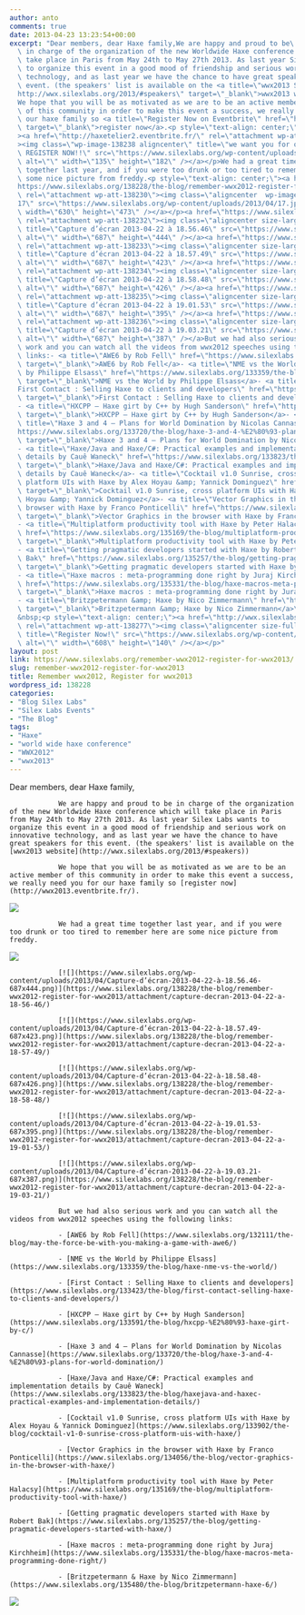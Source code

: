 ```yaml
---
author: anto
comments: true
date: 2013-04-23 13:23:54+00:00
excerpt: "Dear members, dear Haxe family,We are happy and proud to be\
  \ in charge of the organization of the new Worldwide Haxe conference which will\
  \ take place in Paris from May 24th to May 27th 2013. As last year Silex Labs wants\
  \ to organize this event in a good mood of friendship and serious work on innovative\
  \ technology, and as last year we have the chance to have great speakers for this\
  \ event. (the speakers' list is available on the <a title=\"wwx2013 Speakers\" href=\"\
  http://wwx.silexlabs.org/2013/#speakers\" target=\"_blank\">wwx2013 website</a>)\
  We hope that you will be as motivated as we are to be an active member\
  \ of this community in order to make this event a success, we really need you for\
  \ our haxe family so <a title=\"Register Now on Eventbrite\" href=\"http://wwx2013.eventbrite.fr/\"\
  \ target=\"_blank\">register now</a>.<p style=\"text-align: center;\"\
  ><a href=\"http://haxetelier2.eventbrite.fr/\" rel=\"attachment wp-att-138238\"\
  ><img class=\"wp-image-138238 aligncenter\" title=\"we want you for our Haxe family:\
  \ REGISTER NOW!!\" src=\"https://www.silexlabs.org/wp-content/uploads/2013/04/we_want_you-haxe.png\"\
  \ alt=\"\" width=\"135\" height=\"182\" /></a></p>We had a great time\
  \ together last year, and if you were too drunk or too tired to remember here are\
  \ some nice picture from freddy.<p style=\"text-align: center;\"><a href=\"\
  https://www.silexlabs.org/138228/the-blog/remember-wwx2012-register-for-wwx2013/attachment/17/\"\
  \ rel=\"attachment wp-att-138230\"><img class=\"aligncenter  wp-image-138230\" title=\"\
  17\" src=\"https://www.silexlabs.org/wp-content/uploads/2013/04/17.jpg\" alt=\"\"\
  \ width=\"630\" height=\"473\" /></a></p><a href=\"https://www.silexlabs.org/138228/the-blog/remember-wwx2012-register-for-wwx2013/attachment/capture-decran-2013-04-22-a-18-56-46/\"\
  \ rel=\"attachment wp-att-138232\"><img class=\"aligncenter size-large wp-image-138232\"\
  \ title=\"Capture d’écran 2013-04-22 à 18.56.46\" src=\"https://www.silexlabs.org/wp-content/uploads/2013/04/Capture-d’écran-2013-04-22-à-18.56.46-687x444.png\"\
  \ alt=\"\" width=\"687\" height=\"444\" /></a><a href=\"https://www.silexlabs.org/138228/the-blog/remember-wwx2012-register-for-wwx2013/attachment/capture-decran-2013-04-22-a-18-57-49/\"\
  \ rel=\"attachment wp-att-138233\"><img class=\"aligncenter size-large wp-image-138233\"\
  \ title=\"Capture d’écran 2013-04-22 à 18.57.49\" src=\"https://www.silexlabs.org/wp-content/uploads/2013/04/Capture-d’écran-2013-04-22-à-18.57.49-687x423.png\"\
  \ alt=\"\" width=\"687\" height=\"423\" /></a><a href=\"https://www.silexlabs.org/138228/the-blog/remember-wwx2012-register-for-wwx2013/attachment/capture-decran-2013-04-22-a-18-58-48/\"\
  \ rel=\"attachment wp-att-138234\"><img class=\"aligncenter size-large wp-image-138234\"\
  \ title=\"Capture d’écran 2013-04-22 à 18.58.48\" src=\"https://www.silexlabs.org/wp-content/uploads/2013/04/Capture-d’écran-2013-04-22-à-18.58.48-687x426.png\"\
  \ alt=\"\" width=\"687\" height=\"426\" /></a><a href=\"https://www.silexlabs.org/138228/the-blog/remember-wwx2012-register-for-wwx2013/attachment/capture-decran-2013-04-22-a-19-01-53/\"\
  \ rel=\"attachment wp-att-138235\"><img class=\"aligncenter size-large wp-image-138235\"\
  \ title=\"Capture d’écran 2013-04-22 à 19.01.53\" src=\"https://www.silexlabs.org/wp-content/uploads/2013/04/Capture-d’écran-2013-04-22-à-19.01.53-687x395.png\"\
  \ alt=\"\" width=\"687\" height=\"395\" /></a><a href=\"https://www.silexlabs.org/138228/the-blog/remember-wwx2012-register-for-wwx2013/attachment/capture-decran-2013-04-22-a-19-03-21/\"\
  \ rel=\"attachment wp-att-138236\"><img class=\"aligncenter size-large wp-image-138236\"\
  \ title=\"Capture d’écran 2013-04-22 à 19.03.21\" src=\"https://www.silexlabs.org/wp-content/uploads/2013/04/Capture-d’écran-2013-04-22-à-19.03.21-687x387.png\"\
  \ alt=\"\" width=\"687\" height=\"387\" /></a>But we had also serious\
  \ work and you can watch all the videos from wwx2012 speeches using the following\
  \ links:- <a title=\"AWE6 by Rob Fell\" href=\"https://www.silexlabs.org/132111/the-blog/may-the-force-be-with-you-making-a-game-with-awe6/\"\
  \ target=\"_blank\">AWE6 by Rob Fell</a>- <a title=\"NME vs the World\
  \ by Philippe Elsass\" href=\"https://www.silexlabs.org/133359/the-blog/haxe-nme-vs-the-world/\"\
  \ target=\"_blank\">NME vs the World by Philippe Elsass</a>- <a title=\"\
  First Contact : Selling Haxe to clients and developers\" href=\"https://www.silexlabs.org/133423/the-blog/first-contact-selling-haxe-to-clients-and-developers/\"\
  \ target=\"_blank\">First Contact : Selling Haxe to clients and developers</a>\
  - <a title=\"HXCPP – Haxe girt by C++ by Hugh Sanderson\" href=\"https://www.silexlabs.org/133591/the-blog/hxcpp-%E2%80%93-haxe-girt-by-c/\"\
  \ target=\"_blank\">HXCPP – Haxe girt by C++ by Hugh Sanderson</a>- <a\
  \ title=\"Haxe 3 and 4 – Plans for World Domination by Nicolas Cannasse\" href=\"\
  https://www.silexlabs.org/133720/the-blog/haxe-3-and-4-%E2%80%93-plans-for-world-domination/\"\
  \ target=\"_blank\">Haxe 3 and 4 – Plans for World Domination by Nicolas Cannasse</a>\
  - <a title=\"Haxe/Java and Haxe/C#: Practical examples and implementation\
  \ details by Cauê Waneck\" href=\"https://www.silexlabs.org/133823/the-blog/haxejava-and-haxec-practical-examples-and-implementation-details/\"\
  \ target=\"_blank\">Haxe/Java and Haxe/C#: Practical examples and implementation\
  \ details by Cauê Waneck</a>- <a title=\"Cocktail v1.0 Sunrise, cross\
  \ platform UIs with Haxe by Alex Hoyau &amp; Yannick Dominguez\" href=\"https://www.silexlabs.org/133902/the-blog/cocktail-v1-0-sunrise-cross-platform-uis-with-haxe/\"\
  \ target=\"_blank\">Cocktail v1.0 Sunrise, cross platform UIs with Haxe by Alex\
  \ Hoyau &amp; Yannick Dominguez</a>- <a title=\"Vector Graphics in the\
  \ browser with Haxe by Franco Ponticelli\" href=\"https://www.silexlabs.org/134056/the-blog/vector-graphics-in-the-browser-with-haxe/\"\
  \ target=\"_blank\">Vector Graphics in the browser with Haxe by Franco Ponticelli</a>\
  - <a title=\"Multiplatform productivity tool with Haxe by Peter Halacsy\"\
  \ href=\"https://www.silexlabs.org/135169/the-blog/multiplatform-productivity-tool-with-haxe/\"\
  \ target=\"_blank\">Multiplatform productivity tool with Haxe by Peter Halacsy</a>\
  - <a title=\"Getting pragmatic developers started with Haxe by Robert\
  \ Bak\" href=\"https://www.silexlabs.org/135257/the-blog/getting-pragmatic-developers-started-with-haxe/\"\
  \ target=\"_blank\">Getting pragmatic developers started with Haxe by Robert Bak</a>\
  - <a title=\"Haxe macros : meta-programming done right by Juraj Kirchheim\"\
  \ href=\"https://www.silexlabs.org/135331/the-blog/haxe-macros-meta-programming-done-right/\"\
  \ target=\"_blank\">Haxe macros : meta-programming done right by Juraj Kirchheim</a>\
  - <a title=\"Britzpetermann &amp; Haxe by Nico Zimmermann\" href=\"https://www.silexlabs.org/135480/the-blog/britzpetermann-haxe-6/\"\
  \ target=\"_blank\">Britzpetermann &amp; Haxe by Nico Zimmermann</a>\
  &nbsp;<p style=\"text-align: center;\"><a href=\"http://wwx.silexlabs.org/2013/\"\
  \ rel=\"attachment wp-att-138277\"><img class=\"aligncenter size-full wp-image-138277\"\
  \ title=\"Register Now!\" src=\"https://www.silexlabs.org/wp-content/uploads/2013/04/coming-soon1.png\"\
  \ alt=\"\" width=\"608\" height=\"140\" /></a></p>"
layout: post
link: https://www.silexlabs.org/remember-wwx2012-register-for-wwx2013/
slug: remember-wwx2012-register-for-wwx2013
title: Remember wwx2012, Register for wwx2013
wordpress_id: 138228
categories:
- "Blog Silex Labs"
- "Silex Labs Events"
- "The Blog"
tags:
- "Haxe"
- "world wide haxe conference"
- "WWX2012"
- "wwx2013"
---
```


Dear members, dear Haxe family,

				We are happy and proud to be in charge of the organization of the new Worldwide Haxe conference which will take place in Paris from May 24th to May 27th 2013. As last year Silex Labs wants to organize this event in a good mood of friendship and serious work on innovative technology, and as last year we have the chance to have great speakers for this event. (the speakers' list is available on the [wwx2013 website](http://wwx.silexlabs.org/2013/#speakers))

				We hope that you will be as motivated as we are to be an active member of this community in order to make this event a success, we really need you for our haxe family so [register now](http://wwx2013.eventbrite.fr/).


[![](https://www.silexlabs.org/wp-content/uploads/2013/04/we_want_you-haxe.png)](http://haxetelier2.eventbrite.fr/)


				We had a great time together last year, and if you were too drunk or too tired to remember here are some nice picture from freddy.


[![](https://www.silexlabs.org/wp-content/uploads/2013/04/17.jpg)](https://www.silexlabs.org/138228/the-blog/remember-wwx2012-register-for-wwx2013/attachment/17/)


				[![](https://www.silexlabs.org/wp-content/uploads/2013/04/Capture-d’écran-2013-04-22-à-18.56.46-687x444.png)](https://www.silexlabs.org/138228/the-blog/remember-wwx2012-register-for-wwx2013/attachment/capture-decran-2013-04-22-a-18-56-46/)

				[![](https://www.silexlabs.org/wp-content/uploads/2013/04/Capture-d’écran-2013-04-22-à-18.57.49-687x423.png)](https://www.silexlabs.org/138228/the-blog/remember-wwx2012-register-for-wwx2013/attachment/capture-decran-2013-04-22-a-18-57-49/)

				[![](https://www.silexlabs.org/wp-content/uploads/2013/04/Capture-d’écran-2013-04-22-à-18.58.48-687x426.png)](https://www.silexlabs.org/138228/the-blog/remember-wwx2012-register-for-wwx2013/attachment/capture-decran-2013-04-22-a-18-58-48/)

				[![](https://www.silexlabs.org/wp-content/uploads/2013/04/Capture-d’écran-2013-04-22-à-19.01.53-687x395.png)](https://www.silexlabs.org/138228/the-blog/remember-wwx2012-register-for-wwx2013/attachment/capture-decran-2013-04-22-a-19-01-53/)

				[![](https://www.silexlabs.org/wp-content/uploads/2013/04/Capture-d’écran-2013-04-22-à-19.03.21-687x387.png)](https://www.silexlabs.org/138228/the-blog/remember-wwx2012-register-for-wwx2013/attachment/capture-decran-2013-04-22-a-19-03-21/)

				But we had also serious work and you can watch all the videos from wwx2012 speeches using the following links:

				- [AWE6 by Rob Fell](https://www.silexlabs.org/132111/the-blog/may-the-force-be-with-you-making-a-game-with-awe6/)

				- [NME vs the World by Philippe Elsass](https://www.silexlabs.org/133359/the-blog/haxe-nme-vs-the-world/)

				- [First Contact : Selling Haxe to clients and developers](https://www.silexlabs.org/133423/the-blog/first-contact-selling-haxe-to-clients-and-developers/)

				- [HXCPP – Haxe girt by C++ by Hugh Sanderson](https://www.silexlabs.org/133591/the-blog/hxcpp-%E2%80%93-haxe-girt-by-c/)

				- [Haxe 3 and 4 – Plans for World Domination by Nicolas Cannasse](https://www.silexlabs.org/133720/the-blog/haxe-3-and-4-%E2%80%93-plans-for-world-domination/)

				- [Haxe/Java and Haxe/C#: Practical examples and implementation details by Cauê Waneck](https://www.silexlabs.org/133823/the-blog/haxejava-and-haxec-practical-examples-and-implementation-details/)

				- [Cocktail v1.0 Sunrise, cross platform UIs with Haxe by Alex Hoyau & Yannick Dominguez](https://www.silexlabs.org/133902/the-blog/cocktail-v1-0-sunrise-cross-platform-uis-with-haxe/)

				- [Vector Graphics in the browser with Haxe by Franco Ponticelli](https://www.silexlabs.org/134056/the-blog/vector-graphics-in-the-browser-with-haxe/)

				- [Multiplatform productivity tool with Haxe by Peter Halacsy](https://www.silexlabs.org/135169/the-blog/multiplatform-productivity-tool-with-haxe/)

				- [Getting pragmatic developers started with Haxe by Robert Bak](https://www.silexlabs.org/135257/the-blog/getting-pragmatic-developers-started-with-haxe/)

				- [Haxe macros : meta-programming done right by Juraj Kirchheim](https://www.silexlabs.org/135331/the-blog/haxe-macros-meta-programming-done-right/)

				- [Britzpetermann & Haxe by Nico Zimmermann](https://www.silexlabs.org/135480/the-blog/britzpetermann-haxe-6/)




[![](https://www.silexlabs.org/wp-content/uploads/2013/04/coming-soon1.png)](http://wwx.silexlabs.org/2013/)
